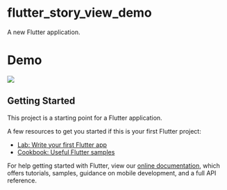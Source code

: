 # flutter_story_view_demo

A new Flutter application.

# Demo
<img src="https://user-images.githubusercontent.com/59611415/116695363-2267e480-a9de-11eb-8210-f54ca27aaf40.gif">

## Getting Started

This project is a starting point for a Flutter application.

A few resources to get you started if this is your first Flutter project:

- [Lab: Write your first Flutter app](https://flutter.dev/docs/get-started/codelab)
- [Cookbook: Useful Flutter samples](https://flutter.dev/docs/cookbook)

For help getting started with Flutter, view our
[online documentation](https://flutter.dev/docs), which offers tutorials,
samples, guidance on mobile development, and a full API reference.
